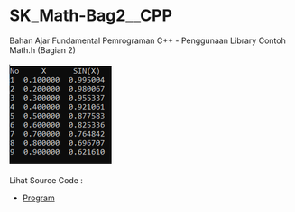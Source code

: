 # SK_Math-Bag2__CPP
Bahan Ajar Fundamental Pemrograman C++ - Penggunaan Library Contoh Math.h (Bagian 2)<br><br>
<img src="https://github.com/RizkyKhapidsyah/SK_Math-Bag2__CPP/blob/master/Result/001.PNG"><br><br>
Lihat Source Code : <br>
- <a href="https://github.com/RizkyKhapidsyah/SK_Math-Bag2__CPP/blob/master/Source.cpp">Program</a>
